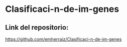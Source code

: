 # Clasificaci-n-de-im-genes

## Link del repositorio:

https://github.com/emherraiz/Clasificaci-n-de-im-genes
